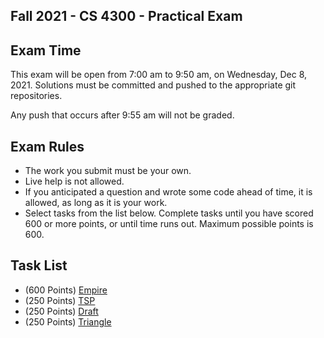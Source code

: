 Fall 2021 - CS 4300 - Practical Exam
------------------------------------

Exam Time
---------

This exam will be open from 7:00 am to 9:50 am, on Wednesday, Dec 8, 2021.
Solutions must be committed and pushed to the appropriate git repositories.

Any push that occurs after 9:55 am will not be graded.

Exam Rules
----------

- The work you submit must be your own.
- Live help is not allowed.
- If you anticipated a question and wrote some code ahead of time, it is allowed, as long as it is your work.
- Select tasks from the list below.  Complete tasks until you have 
  scored 600 or more points, or until time runs out. Maximum possible points is 600.

Task List
---------

* (600 Points) [Empire](exam-empire.php)
* (250 Points) [TSP](exam-tsp.php)
* (250 Points) [Draft](exam-draft.php)
* (250 Points) [Triangle](exam-triangle.php)



